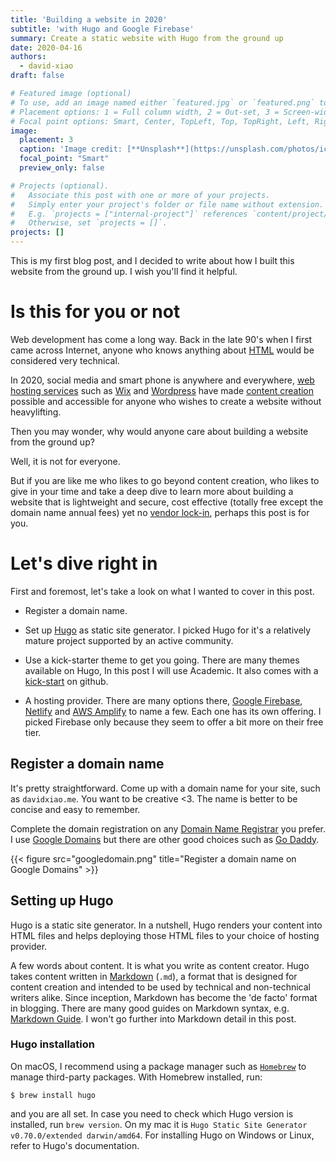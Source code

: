 ```yaml
---
title: 'Building a website in 2020'
subtitle: 'with Hugo and Google Firebase'
summary: Create a static website with Hugo from the ground up  
date: 2020-04-16
authors:
  - david-xiao
draft: false

# Featured image (optional)
# To use, add an image named either `featured.jpg` or `featured.png` to your page's folder.
# Placement options: 1 = Full column width, 2 = Out-set, 3 = Screen-width
# Focal point options: Smart, Center, TopLeft, Top, TopRight, Left, Right, BottomLeft, Bottom, BottomRight
image:
  placement: 3
  caption: 'Image credit: [**Unsplash**](https://unsplash.com/photos/icErAzyU3fY)'
  focal_point: "Smart"
  preview_only: false

# Projects (optional).
#   Associate this post with one or more of your projects.
#   Simply enter your project's folder or file name without extension.
#   E.g. `projects = ["internal-project"]` references `content/project/deep-learning/index.md`.
#   Otherwise, set `projects = []`.
projects: []
---
```


This is my first blog post, and I decided to write about how I built this website from the ground up. I wish you'll find it helpful.

# Is this for you or not

Web development has come a long way. Back in the late 90's when I first came across Internet, anyone who knows anything about [HTML](https://en.wikipedia.org/wiki/HTML) would be considered very technical.

In 2020, social media and smart phone is anywhere and everywhere, [web hosting services](https://en.wikipedia.org/wiki/Web_hosting_service) such as [Wix](https://www.wix.com/) and [Wordpress](https://wordpress.com/) have made [content creation](https://en.wikipedia.org/wiki/Content_creation) possible and accessible for anyone who wishes to create a website without heavylifting.

Then you may wonder, why would anyone care about building a website from the ground up?

Well, it is not for everyone.

But if you are like me who likes to go beyond content creation, who likes to give in your time and take a deep dive to learn more about building a website that is lightweight and secure, cost effective (totally free except the domain name annual fees) yet no [vendor lock-in](https://en.wikipedia.org/wiki/Vendor_lock-in), perhaps this post is for you.

# Let's dive right in

First and foremost, let's take a look on what I wanted to cover in this post.

- Register a domain name.
  
- Set up [Hugo](https://gohugo.io/) as static site generator. I picked Hugo for it's a relatively mature project supported by an active community.
- Use a kick-starter theme to get you going. There are many themes available on Hugo, In this post I will use Academic. It also comes with a [kick-start](https://github.com/sourcethemes/academic-kickstart/) on github.
- A hosting provider. There are many options there, [Google Firebase](https://http://firebase.google.com/), [Netlify](https://www.netlify.com/) and [AWS Amplify](http://aws.amazon.com/amplify/) to name a few. Each one has its own offering. I picked Firebase only because they seem to offer a bit more on their free tier.

## Register a domain name

It's pretty straightforward. Come up with a domain name for your site, such as `davidxiao.me`. You want to be creative <3. The name is better to be concise and easy to remember. 

Complete the domain registration on any [Domain Name Registrar](https://en.wikipedia.org/wiki/Domain_name_registrar) you prefer. I use [Google Domains](https://domains.google/) but there are other good choices such as [Go Daddy](https://godaddy.com/).

{{< figure src="googledomain.png" title="Register a domain name on Google Domains" >}}

## Setting up Hugo

Hugo is a static site generator. In a nutshell, Hugo renders your content into HTML files and helps deploying those HTML files to your choice of hosting provider.

A few words about content. It is what you write as content creator. Hugo takes content written in [Markdown](https://en.wikipedia.org/wiki/Markdown) (`.md`), a format that is designed for content creation and intended to be used by technical and non-technical writers alike. Since inception, Markdown has become the 'de facto' format in blogging. There are many good guides on Markdown syntax, e.g. [Markdown Guide](https://www.markdownguide.org/). I won't go further into Markdown detail in this post.

### Hugo installation

On macOS, I recommend using a package manager such as [`Homebrew`](https://brew.sh/) to manage third-party packages. With Homebrew installed, run:

    $ brew install hugo

and you are all set. In case you need to check which Hugo version is installed, run `brew version`. On my mac it is `Hugo Static Site Generator v0.70.0/extended darwin/amd64`. For installing Hugo on Windows or Linux, refer to Hugo's documentation.
